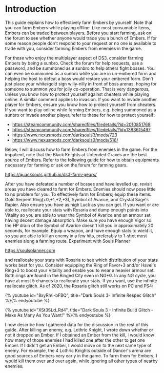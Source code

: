 # Introduction

This guide explains how to effectively farm Embers by yourself. Note that you
can farm Embers while playing offline. Like most consumable items, Embers can be
traded between players. Before you start farming, ask on the forum to see
whether anyone would trade you a bunch of Embers. If for some reason people
don't respond to your request or no one is available to trade with you, consider
farming Embers from enemies in the game.

For those who enjoy the multiplayer aspect of DS3, consider farming Embers by
being a sunbro. Check the forum for help requests, use a password, and be
summoned as a sunbro to help others fight bosses. You can even be summoned as a
sunbro while you are in un-embered form and helping the host to defeat a boss
would restore your embered form. Don't just place your white/gold sign
willy-nilly in front of boss arenas, hoping for someone to summon you for jolly
co-operation. That is very dangerous, unless you know how to protect yourself
against cheaters while playing online. A similar comment applies to invasion. If
you want to invade another player for Embers, ensure you know how to protect
yourself from cheaters. If you want to play online while farming Embers, e.g.
being summoned as a sunbro or invade another player, refer to these for how to
protect yourself:

-   https://steamcommunity.com/sharedfiles/filedetails/?id=2010851768
-   https://steamcommunity.com/sharedfiles/filedetails/?id=1383615497
-   https://www.nexusmods.com/darksouls3/mods/723
-   https://www.nexusmods.com/darksouls3/mods/516/

Below, I will discuss how to farm Embers from enemies in the game. For the
impatient, note that the Black Knights at Untended Graves are the best source of
Embers. Refer to the following guide for how to obtain equipments necessary for
farming or ask on the forum for farming gears.

https://quacksouls.github.io/ds3-farm-gears/

After you have defeated a number of bosses and have levelled up, revisit areas
you have cleared to farm for Embers. Enemies should now pose little to no
problem for you. To effectively farm for Embers, equip these items: Gold Serpent
Ring(+0,+1,+2,+3), Symbol of Avarice, and Crystal Sage's Rapier. Also ensure you
have as high Luck as you can get. If you want or are able to, reallocate your
stats with Rosaria and dump enough points into Vitality so you are able to wear
the Symbol of Avarice and an armour set having decent damage absorption. Make
sure you have enough Vigor so the HP drain of the Symbol of Avarice doesn't kill
you in approximately 20 seconds, for example. Equip a weapon, and have enough
stats to wield it, so you are able to kill an enemy in a few hits, preferably to
1-shot most enemies along a farming route. Experiment with Souls Planner

https://soulsplanner.com

and reallocate your stats with Rosaria to see which distribution of your stats
works best for you. Consider equipping the Ring of Favor+3 and/or Havel's Ring+3
to boost your Vitality and enable you to wear a heavier armour set. Both rings
are found in the Ringed City even in NG+0. In any NG cycle, you have at most 5
chances to reallocate your stats. If you want, use the infinite reallocate
glitch. As of 2020, the Rosaria glitch still works on PC and PS4:

{% youtube id="8xyRmi-bFBQ", title="Dark Souls 3- Infinite Respec Glitch" %}{% endyoutube %}

{% youtube id="XSt3SLd_Rd4", title="Dark Souls 3 - Infinite Build Glitch - Make As Many As You Want!" %}{% endyoutube %}

I now describe how I gathered data for the discussion in the rest of this guide.
After killing an enemy, e.g. Lothric Knight, I wrote down whether or not it
dropped an Ember. If I obtained an Ember from the kill, I would know how many of
those enemies I had killed one after the other to get one Ember. If I didn't get
an Ember, I would move on to the next same type of enemy. For example, the 4
Lothric Knights outside of Dancer's arena are good sources of Embers very early
in the game. To farm them for Embers, I would kill them over and over again,
while ignoring all other types of nearby enemies.
